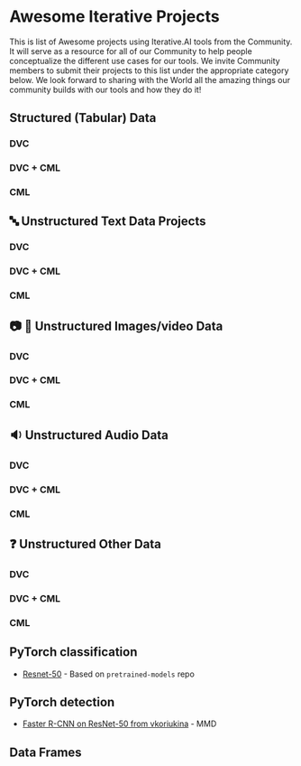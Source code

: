 # Awesome Iterative Projects

This is list of Awesome projects using Iterative.AI tools from the Community. It will serve as a resource for all of our Community to help people conceptualize the different use cases for our tools.  We invite Community members to submit their projects to this list under the appropriate category below.  We look forward to sharing with the World all the amazing things our community builds with our tools and how they do it!

## Structured (Tabular) Data

### DVC

### DVC + CML

### CML

## 🔤 Unstructured Text Data Projects
### DVC 

### DVC + CML

### CML

## 📷 🎥 Unstructured Images/video Data 

### DVC

### DVC + CML

### CML

## 🔉 Unstructured Audio Data

### DVC

### DVC + CML

### CML

## ❓ Unstructured Other Data

### DVC

### DVC + CML

### CML



PyTorch classification
--------------------------------

* [Resnet-50](https://github.com/vkoriukina/pretrained-models.pytorch/tree/dvc_support) - Based on `pretrained-models` repo


PyTorch detection
--------------------------------

* [Faster R-CNN on ResNet-50 from vkoriukina](https://github.com/vkoriukina/pretrained-models.pytorch/tree/dvc_support) - MMD

Data Frames
--------------------------------


